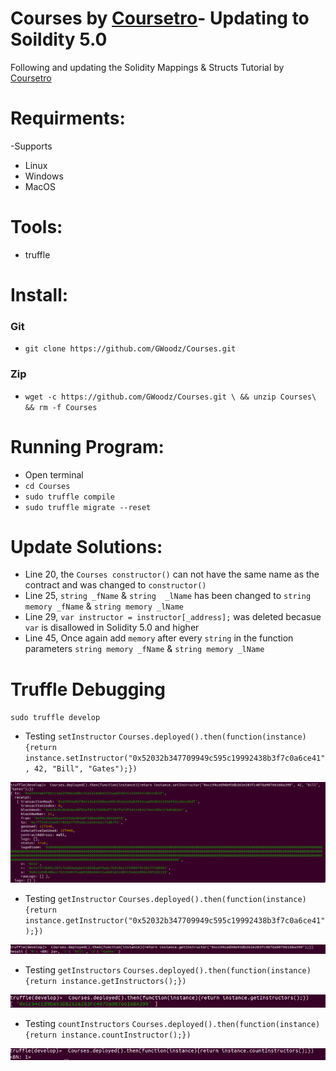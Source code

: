 # Courses by [Coursetro](https://coursetro.com/)- Updating to Soildity 5.0
Following and updating the Solidity Mappings & Structs Tutorial by [Coursetro](https://coursetro.com/posts/code/102/Solidity-Mappings-&-Structs-Tutorial)

# Requirments:
  -Supports
   * Linux 
   * Windows
   * MacOS

# Tools: 
 * truffle

# Install:
### Git
* `git clone https://github.com/GWoodz/Courses.git`
### Zip
* `wget -c https://github.com/GWoodz/Courses.git \ && unzip Courses\ && rm -f Courses`


# Running Program:
* Open terminal
* `cd Courses`
* `sudo truffle compile`
* `sudo truffle migrate --reset`

 

# Update Solutions:
* Line 20, the `Courses constructor()` can not have the same name as the contract and  was changed to `constructor()`
* Line 25, `string _fName` & `string  _lName` has been changed to `string memory _fName` & `string memory _lName `
* Line 29,  `var instructor = instructor[_address];` was deleted becasue `var` is disallowed in Solidity 5.0 and higher 
* Line 45, Once again add `memory` after every `string` in the function parameters `string memory _fName` & `string memory _lName`
 
# Truffle Debugging
`sudo truffle develop` 

 * Testing `setInstructor`
    `Courses.deployed().then(function(instance){return instance.setInstructor("0x52032b347709949c595c19992438b3f7c0a6ce41", 42, "Bill", "Gates");})`
<img src =ScreenshotFirst.png>

* Testing `getInstructor`
   `Courses.deployed().then(function(instance){return instance.getInstructor("0x52032b347709949c595c19992438b3f7c0a6ce41");})`
<img src =ScreenshotSecond.png>

* Testing `getInstructors`
  `Courses.deployed().then(function(instance){return instance.getInstructors();})
`
<img src =ScreenshotThird.png>

* Testing `countInstructors`
  `Courses.deployed().then(function(instance){return instance.countInstructor();})`
<img src =ScreenshotLast.png>
